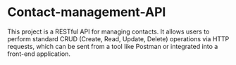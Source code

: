 # Contact-management-API
This project is a RESTful API for managing contacts. It allows users to perform standard CRUD (Create, Read, Update, Delete) operations via HTTP requests, which can be sent from a tool like Postman or integrated into a front-end application.
